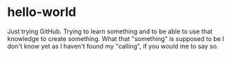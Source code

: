 # hello-world
Just trying GitHub.
Trying to learn something and to be able to use that knowledge to create something.
What that "something" is supposed to be I don't know yet as I haven't found my "calling", if you would me to say so.
